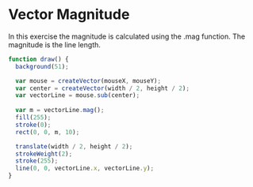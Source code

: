 # Vector Magnitude

In this exercise the magnitude is calculated using the .mag function. The magnitude is the line length.

```js
function draw() {
  background(51);

  var mouse = createVector(mouseX, mouseY);
  var center = createVector(width / 2, height / 2);
  var vectorLine = mouse.sub(center);
  
  var m = vectorLine.mag();
  fill(255);
  stroke(0);
  rect(0, 0, m, 10);

  translate(width / 2, height / 2);
  strokeWeight(2);
  stroke(255);
  line(0, 0, vectorLine.x, vectorLine.y);
}
```
